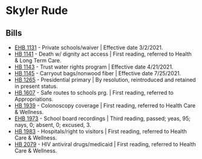 # Skyler Rude
## Bills
* [EHB 1131](/bill/2021-22/ehb/1131/) - Private schools/waiver | Effective date 3/2/2021.
* [HB 1141](/bill/2021-22/hb/1141/) - Death w/ dignity act access | First reading, referred to Health & Long Term Care.
* [HB 1143](/bill/2021-22/hb/1143/) - Trust water rights program | Effective date 4/21/2021.
* [HB 1145](/bill/2021-22/hb/1145/) - Carryout bags/nonwood fiber | Effective date 7/25/2021.
* [HB 1265](/bill/2021-22/hb/1265/) - Presidential primary | By resolution, reintroduced and retained in present status.
* [HB 1607](/bill/2021-22/hb/1607/) - Safe routes to schools prg. | First reading, referred to Appropriations.
* [HB 1939](/bill/2021-22/hb/1939/) - Colonoscopy coverage | First reading, referred to Health Care & Wellness.
* [EHB 1973](/bill/2021-22/ehb/1973/) - School board recordings | Third reading, passed; yeas, 95; nays, 0; absent, 0; excused, 3.
* [HB 1983](/bill/2021-22/hb/1983/) - Hospitals/right to visitors | First reading, referred to Health Care & Wellness.
* [HB 2079](/bill/2021-22/hb/2079/) - HIV antiviral drugs/medicaid | First reading, referred to Health Care & Wellness.
